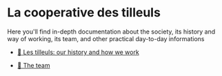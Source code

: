 # La cooperative des tilleuls

Here you'll find in-depth documentation about the society, its history and way of working, its team, and other practical day-to-day informations

- [🌳️ Les tilleuls: our history and how we work](tilleuls.md)
<!-- - [🏭️ The SCOPs in general](scop.md) -->
- [👫️ The team](team.md)
<!-- - [🤝️ Code of conduct](code_of_conduct.md)
- [📧️ Contacts](contact.md)
- [🗂️ Tools](tools.md)
- [📑️ Practical](practical.md) -->
